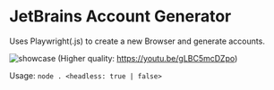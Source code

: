 # JetBrains Account Generator
Uses Playwright(.js) to create a new Browser and generate accounts.
<br>

![showcase](https://i.imgur.com/vw9oxc6.gif)
(Higher quality: https://youtu.be/gLBC5mcDZpo)

Usage: `node . <headless: true | false>`
